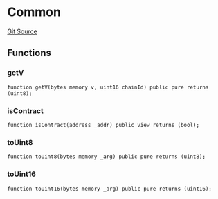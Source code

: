 # Common
[Git Source](https://github.com/TOKnetwork/contracts/blob/155f729fd8db0676297384375468d4d45b8aa44e/contracts/common/lib/Common.sol)


## Functions
### getV


```solidity
function getV(bytes memory v, uint16 chainId) public pure returns (uint8);
```

### isContract


```solidity
function isContract(address _addr) public view returns (bool);
```

### toUint8


```solidity
function toUint8(bytes memory _arg) public pure returns (uint8);
```

### toUint16


```solidity
function toUint16(bytes memory _arg) public pure returns (uint16);
```

